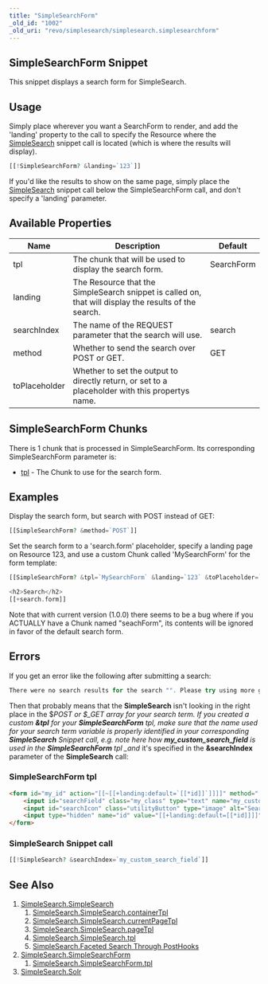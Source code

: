 ```yaml
---
title: "SimpleSearchForm"
_old_id: "1002"
_old_uri: "revo/simplesearch/simplesearch.simplesearchform"
---
```


## SimpleSearchForm Snippet

This snippet displays a search form for SimpleSearch.

## Usage

Simply place wherever you want a SearchForm to render, and add the 'landing' property to the call to specify the Resource where the [SimpleSearch](extras/simplesearch/simplesearch "SimpleSearch.SimpleSearch") snippet call is located (which is where the results will display).

``` php
[[!SimpleSearchForm? &landing=`123`]]
```

If you'd like the results to show on the same page, simply place the [SimpleSearch](extras/simplesearch/simplesearch "SimpleSearch.SimpleSearch") snippet call below the SimpleSearchForm call, and don't specify a 'landing' parameter.

## Available Properties

| Name          | Description                                                                                           | Default    |
| ------------- | ----------------------------------------------------------------------------------------------------- | ---------- |
| tpl           | The chunk that will be used to display the search form.                                               | SearchForm |
| landing       | The Resource that the SimpleSearch snippet is called on, that will display the results of the search. |            |
| searchIndex   | The name of the REQUEST parameter that the search will use.                                           | search     |
| method        | Whether to send the search over POST or GET.                                                          | GET        |
| toPlaceholder | Whether to set the output to directly return, or set to a placeholder with this propertys name.       |            |

## SimpleSearchForm Chunks

There is 1 chunk that is processed in SimpleSearchForm. Its corresponding SimpleSearchForm parameter is:

- [tpl](extras/simplesearch/simplesearch/tpl "SimpleSearch.SimpleSearchForm.tpl") - The Chunk to use for the search form.

## Examples

Display the search form, but search with POST instead of GET:

``` php
[[SimpleSearchForm? &method=`POST`]]
```

Set the search form to a 'search.form' placeholder, specify a landing page on Resource 123, and use a custom Chunk called 'MySearchForm' for the form template:

``` php
[[SimpleSearchForm? &tpl=`MySearchForm` &landing=`123` &toPlaceholder=`search.form`]]

<h2>Search</h2>
[[+search.form]]
```

Note that with current version (1.0.0) there seems to be a bug where if you ACTUALLY have a Chunk named "seachForm", its contents will be ignored in favor of the default search form.

## Errors

If you get an error like the following after submitting a search:

``` php
There were no search results for the search "". Please try using more general terms to get more results.
```

Then that probably means that the **SimpleSearch** isn't looking in the right place in the $_POST or $\_GET array for your search term. If you created a custom **&tpl** for your **SimpleSearchForm** tpl, make sure that the name used for your search term variable is properly identified in your corresponding **SimpleSearch** Snippet call, e.g. note here how **my\_custom\_search\_field** is used in the **SimpleSearchForm** tpl \_and_ it's specified in the **&searchIndex** parameter of the **SimpleSearch** call:

### SimpleSearchForm tpl

``` html
<form id="my_id" action="[[~[[+landing:default=`[[*id]]`]]]]" method="[[+method:default=`get`]]">
    <input id="searchField" class="my_class" type="text" name="my_custom_search_field" value="[[+searchValue:default=`Search the site`]]"/>
    <input id="searchIcon" class="utilityButton" type="image" alt="Search" src="/assets/templates/my/images/searchButton.png">
    <input type="hidden" name="id" value="[[+landing:default=[[*id]]]]" />
</form>
```

### SimpleSearch Snippet call

``` php
[[!SimpleSearch? &searchIndex=`my_custom_search_field`]]
```

## See Also

1. [SimpleSearch.SimpleSearch](extras/simplesearch/simplesearch)
    1. [SimpleSearch.SimpleSearch.containerTpl](extras/simplesearch/simplesearch/containertpl)
    2. [SimpleSearch.SimpleSearch.currentPageTpl](extras/simplesearch/simplesearch/currentpagetpl)
    3. [SimpleSearch.SimpleSearch.pageTpl](extras/simplesearch/simplesearch/pagetpl)
    4. [SimpleSearch.SimpleSearch.tpl](extras/simplesearch/simplesearch/tpl)
    5. [SimpleSearch.Faceted Search Through PostHooks](extras/simplesearch/simplesearch/faceted-search-through-posthooks)
2. [SimpleSearch.SimpleSearchForm](extras/simplesearch/simplesearch.simplesearchform)
    1. [SimpleSearch.SimpleSearchForm.tpl](extras/simplesearch/simplesearch.simplesearchform/tpl)
3. [SimpleSearch.Solr](extras/simplesearch/simplesearch.solr)
